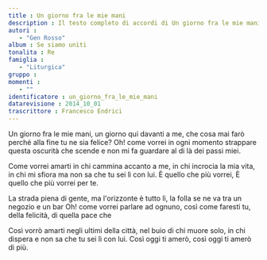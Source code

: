 ```yaml
--- 
title : Un giorno fra le mie mani
description : Il testo completo di accordi di Un giorno fra le mie mani. Inseriscila nel tuo canzoniere!
autori : 
   - "Gen Rosso"
album : Se siamo uniti
tonalita : Re
famiglia : 
   - "Liturgica"
gruppo : 
momenti : 
   - ""
identificatore : un_giorno_fra_le_mie_mani
datarevisione : 2014_10_01
trascrittore : Francesco Endrici
--- 
```




Un giorno fra le mie mani,
un giorno qui davanti a me,
che cosa mai farò perché alla fine tu
ne sia felice? 
Oh! come vorrei in ogni momento
strappare questa oscurità
che scende e non mi fa
guardare al di là dei passi miei. 


Come vorrei amarti
in chi cammina accanto a me,
in chi incrocia la mia vita,
in chi mi sfiora ma non sa
che tu sei lì con lui.
È quello che più vorrei,
È quello che più vorrei per te.


La strada piena di gente,
ma l'orizzonte è tutto lì,
la folla se ne va tra un negozio e un bar 
Oh! come vorrei parlare ad ognuno,
così come faresti tu,
della felicità, di quella pace che 


Così vorrò amarti
negli ultimi della città,
nel buio di chi muore solo,
in chi dispera e non sa
che tu sei lì con lui.
Così oggi ti amerò,
così oggi ti amerò di più.


